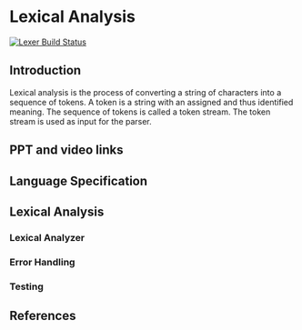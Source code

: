 # Lexical Analysis

[![Lexer Build Status](https://github.com/IITH-COMPILERS2/compilers-2-project-team-9-aug22/actions/workflows/lexer.yml/badge.svg)](https://github.com/IITH-COMPILERS2/compilers-2-project-team-9-aug22/actions/workflows/lexer.yml)

## Introduction

Lexical analysis is the process of converting a string of characters into a sequence of tokens. A token is a string with an assigned and thus identified meaning. The sequence of tokens is called a token stream. The token stream is used as input for the parser.

## PPT and video links

## Language Specification

## Lexical Analysis

<!-- ### Regular Expressions -->

<!-- ### Finite Automata -->

### Lexical Analyzer

### Error Handling

### Testing

## References
